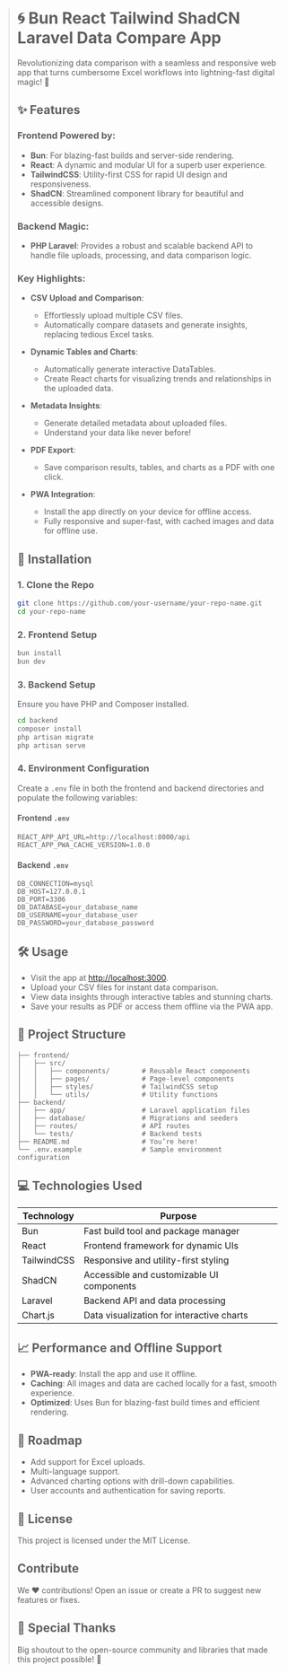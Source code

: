 > # 🌀 Bun React Tailwind ShadCN Laravel Data Compare App
> Revolutionizing data comparison with a seamless and responsive web app that turns cumbersome Excel workflows into lightning-fast digital magic! 🚀
> 
> ## ✨ Features
> 
> ### Frontend Powered by:
> - **Bun**: For blazing-fast builds and server-side rendering.
> - **React**: A dynamic and modular UI for a superb user experience.
> - **TailwindCSS**: Utility-first CSS for rapid UI design and responsiveness.
> - **ShadCN**: Streamlined component library for beautiful and accessible designs.
> 
> ### Backend Magic:
> - **PHP Laravel**: Provides a robust and scalable backend API to handle file uploads, processing, and data comparison logic.
> 
> ### Key Highlights:
> - **CSV Upload and Comparison**:
>     - Effortlessly upload multiple CSV files.
>     - Automatically compare datasets and generate insights, replacing tedious Excel tasks.
>   
> - **Dynamic Tables and Charts**:
>     - Automatically generate interactive DataTables.
>     - Create React charts for visualizing trends and relationships in the uploaded data.
> 
> - **Metadata Insights**:
>     - Generate detailed metadata about uploaded files.
>     - Understand your data like never before!
>   
> - **PDF Export**:
>     - Save comparison results, tables, and charts as a PDF with one click.
> 
> - **PWA Integration**:
>     - Install the app directly on your device for offline access.
>     - Fully responsive and super-fast, with cached images and data for offline use.
> 
> ## 🚀 Installation
> 
> ### 1. Clone the Repo
> ```bash
> git clone https://github.com/your-username/your-repo-name.git  
> cd your-repo-name  
> ```
> 
> ### 2. Frontend Setup
> ```bash
> bun install  
> bun dev  
> ```
> 
> ### 3. Backend Setup
> Ensure you have PHP and Composer installed.
> ```bash
> cd backend  
> composer install  
> php artisan migrate  
> php artisan serve  
> ```
> 
> ### 4. Environment Configuration
> Create a `.env` file in both the frontend and backend directories and populate the following variables:
> 
> #### Frontend `.env`
> ```env
> REACT_APP_API_URL=http://localhost:8000/api  
> REACT_APP_PWA_CACHE_VERSION=1.0.0  
> ```
> 
> #### Backend `.env`
> ```env
> DB_CONNECTION=mysql  
> DB_HOST=127.0.0.1  
> DB_PORT=3306  
> DB_DATABASE=your_database_name  
> DB_USERNAME=your_database_user  
> DB_PASSWORD=your_database_password  
> ```
> 
> ## 🛠️ Usage
> - Visit the app at [http://localhost:3000](http://localhost:3000).
> - Upload your CSV files for instant data comparison.
> - View data insights through interactive tables and stunning charts.
> - Save your results as PDF or access them offline via the PWA app.
> 
> ## 📂 Project Structure
> ```plaintext
> ├── frontend/  
> │   ├── src/  
> │   │   ├── components/        # Reusable React components  
> │   │   ├── pages/             # Page-level components  
> │   │   ├── styles/            # TailwindCSS setup  
> │   │   └── utils/             # Utility functions  
> ├── backend/  
> │   ├── app/                   # Laravel application files  
> │   ├── database/              # Migrations and seeders  
> │   ├── routes/                # API routes  
> │   └── tests/                 # Backend tests  
> ├── README.md                  # You’re here!  
> └── .env.example               # Sample environment configuration  
> ```
> 
> ## 💻 Technologies Used
> | Technology  | Purpose |
> |-------------|---------|
> | Bun         | Fast build tool and package manager |
> | React       | Frontend framework for dynamic UIs |
> | TailwindCSS | Responsive and utility-first styling |
> | ShadCN      | Accessible and customizable UI components |
> | Laravel     | Backend API and data processing |
> | Chart.js    | Data visualization for interactive charts |
> 
> ## 📈 Performance and Offline Support
> - **PWA-ready**: Install the app and use it offline.
> - **Caching**: All images and data are cached locally for a fast, smooth experience.
> - **Optimized**: Uses Bun for blazing-fast build times and efficient rendering.
> 
> ## 🚧 Roadmap
> - Add support for Excel uploads.
> - Multi-language support.
> - Advanced charting options with drill-down capabilities.
> - User accounts and authentication for saving reports.
> 
> ## 📜 License
> This project is licensed under the MIT License.
> 
> ## Contribute
> We ❤️ contributions! Open an issue or create a PR to suggest new features or fixes.
> 
> ## 🎉 Special Thanks
> Big shoutout to the open-source community and libraries that made this project possible! 💙
